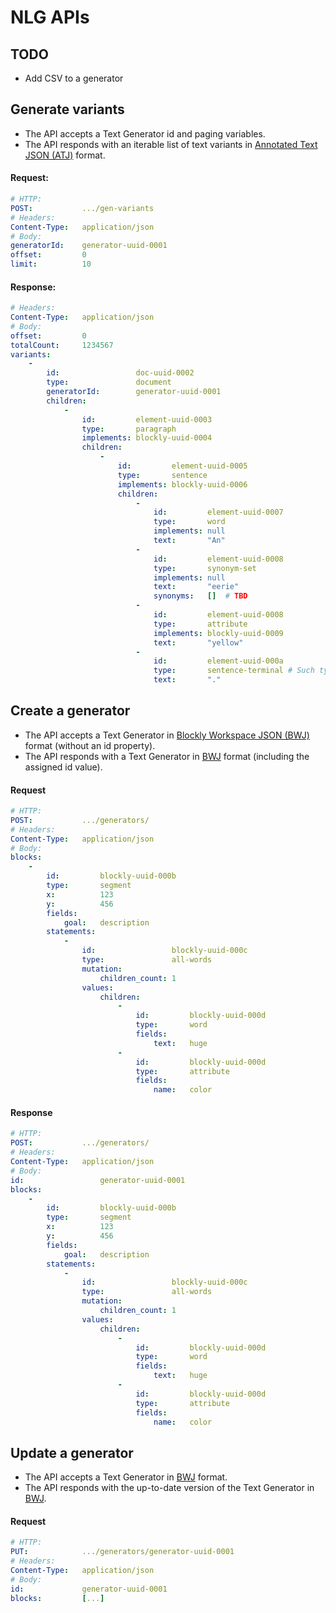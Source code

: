 #   NLG APIs

##  TODO

*   Add CSV to a generator

##  Generate variants

*   The API accepts a Text Generator id and paging variables.
*   The API responds with an iterable list of text variants in [Annotated Text JSON (ATJ)][ATJ] format.

####    Request:

```yaml
# HTTP:
POST:           .../gen-variants
# Headers:
Content-Type:   application/json
# Body:
generatorId:    generator-uuid-0001
offset:         0
limit:          10
```

####    Response:

```yaml
# Headers:
Content-Type:   application/json
# Body:
offset:         0
totalCount:     1234567
variants:
    -
        id:                 doc-uuid-0002
        type:               document
        generatorId:        generator-uuid-0001
        children:
            -
                id:         element-uuid-0003
                type:       paragraph
                implements: blockly-uuid-0004
                children:
                    -
                        id:         element-uuid-0005
                        type:       sentence
                        implements: blockly-uuid-0006
                        children:
                            -
                                id:         element-uuid-0007
                                type:       word
                                implements: null
                                text:       "An"
                            -
                                id:         element-uuid-0008
                                type:       synonym-set
                                implements: null
                                text:       "eerie"
                                synonyms:   []  # TBD
                            -
                                id:         element-uuid-0008
                                type:       attribute
                                implements: blockly-uuid-0009
                                text:       "yellow"
                            -
                                id:         element-uuid-000a
                                type:       sentence-terminal # Such type would be useful for front-end.
                                text:       "."
```

##  Create a generator

*   The API accepts a Text Generator in [Blockly Workspace JSON (BWJ)][BWJ] format (without an id property).
*   The API responds with a Text Generator in [BWJ] format (including the assigned id value).

####    Request

```yaml
# HTTP:
POST:           .../generators/
# Headers:
Content-Type:   application/json
# Body:
blocks:
    -
        id:         blockly-uuid-000b
        type:       segment
        x:          123
        y:          456
        fields:
            goal:   description
        statements:
            -
                id:                 blockly-uuid-000c
                type:               all-words
                mutation:
                    children_count: 1
                values:
                    children:
                        -
                            id:         blockly-uuid-000d
                            type:       word
                            fields:
                                text:   huge
                        -
                            id:         blockly-uuid-000d
                            type:       attribute
                            fields:
                                name:   color
```

####    Response

```yaml
# HTTP:
POST:           .../generators/
# Headers:
Content-Type:   application/json
# Body:
id:                 generator-uuid-0001
blocks:
    -
        id:         blockly-uuid-000b
        type:       segment
        x:          123
        y:          456
        fields:
            goal:   description
        statements:
            -
                id:                 blockly-uuid-000c
                type:               all-words
                mutation:
                    children_count: 1
                values:
                    children:
                        -
                            id:         blockly-uuid-000d
                            type:       word
                            fields:
                                text:   huge
                        -
                            id:         blockly-uuid-000d
                            type:       attribute
                            fields:
                                name:   color
```

##  Update a generator

*   The API accepts a Text Generator in [BWJ] format.
*   The API responds with the up-to-date version of the Text Generator in [BWJ].

####    Request

```yaml
# HTTP:
PUT:            .../generators/generator-uuid-0001
# Headers:
Content-Type:   application/json
# Body:
id:             generator-uuid-0001
blocks:         [...]
```


[ATJ]:          annotated-text-json.md
[BWJ]:          blockly-workspace-json.md
